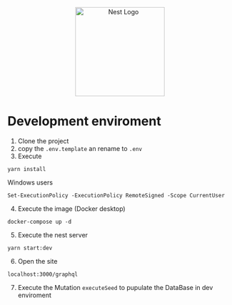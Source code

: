 <p align="center">
  <a href="http://nestjs.com/" target="blank"><img src="https://nestjs.com/img/logo-small.svg" width="200" alt="Nest Logo" /></a>
</p>

# Development enviroment

1. Clone the project
2. copy the `.env.template` an rename to `.env`
3. Execute

```
yarn install
```

Windows users

```
Set-ExecutionPolicy -ExecutionPolicy RemoteSigned -Scope CurrentUser
```

4. Execute the image (Docker desktop)

```
docker-compose up -d
```

5. Execute the nest server

```
yarn start:dev
```

6. Open the site

```
localhost:3000/graphql
```

7. Execute the Mutation `executeSeed` to pupulate the DataBase in dev enviroment
